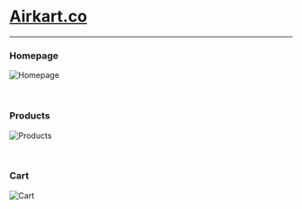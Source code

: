 # [Airkart.co](https://airkart.co)

---

### Homepage
![Homepage](https://res.cloudinary.com/pcodes/image/upload/v1709491374/37shots_so_emisc9.png)

<br/>

### Products
![Products](https://res.cloudinary.com/pcodes/image/upload/v1709491378/271shots_so_r5bvpq.png)

<br/>

### Cart
![Cart](https://res.cloudinary.com/pcodes/image/upload/v1709491372/788shots_so_jo7izu.png)
